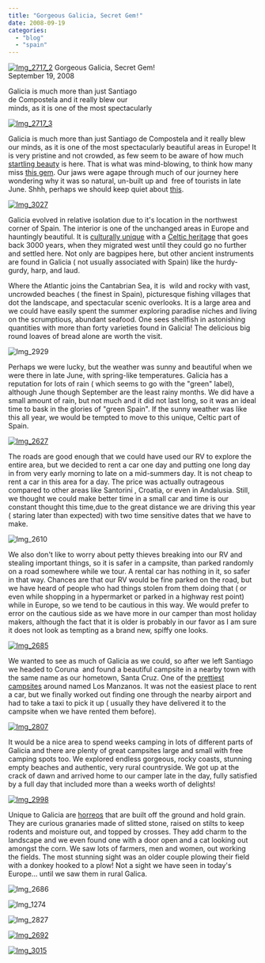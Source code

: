 ```yaml
---
title: "Gorgeous Galicia, Secret Gem!"
date: 2008-09-19
categories: 
  - "blog"
  - "spain"
---
```


 [![Img_2717_2](https://pub-ac94b3f306b24c0dba4238943c97f2e1.r2.dev/2008/09/19/img_2717_2.jpg "Img_2717_2")](https://pub-ac94b3f306b24c0dba4238943c97f2e1.r2.dev/photos/uncategorized/2008/09/19/img_2717_2.jpg) Gorgeous Galicia, Secret Gem!  
September 19, 2008

Galicia is much more than just Santiago  
de Compostela and it really blew our  
minds, as it is one of the most spectacularly

<!--more-->

[![Img_2717_3](https://pub-ac94b3f306b24c0dba4238943c97f2e1.r2.dev/2008/09/19/img_2717_3.jpg "Img_2717_3")](https://pub-ac94b3f306b24c0dba4238943c97f2e1.r2.dev/photos/uncategorized/2008/09/19/img_2717_3.jpg)

Galicia is much more than just Santiago de Compostela and it really blew our minds, as it is one of the most spectacularly beautiful areas in Europe! It is very pristine and not crowded, as few seem to be aware of how much [startling beauty](http://query.nytimes.com/gst/fullpage.html?res=9A03EFDB143EF934A15757C0A961958260) is here. That is what was mind-blowing, to think how many miss [this gem](http://en.wikipedia.org/wiki/Galicia_\(Spain\)). Our jaws were agape through much of our journey here wondering why it was so natural, un-built up and  free of tourists in late June. Shhh, perhaps we should keep quiet about [this](http://www.red2000.com/spain/region/r-galic.html).

[![Img_3027](https://pub-ac94b3f306b24c0dba4238943c97f2e1.r2.dev/2008/09/19/img_3027.jpg "Img_3027")](https://pub-ac94b3f306b24c0dba4238943c97f2e1.r2.dev/photos/uncategorized/2008/09/19/img_3027.jpg)

  

Galicia evolved in relative isolation due to it's location in the northwest corner of Spain. The interior is one of the unchanged areas in Europe and hauntingly beautiful. It is [culturally unique](http://www.bt.com.bn/en/travel/2007/10/21/n_spains_celtic_heritage) with a [Celtic heritage](http://worldandi.misto.cz/_MAIL_/article/clapr99.html) that goes back 3000 years, when they migrated west until they could go no further and settled here. Not only are bagpipes here, but other ancient instruments are found in Galicia ( not usually associated with Spain) like the hurdy-gurdy, harp, and laud.

Where the Atlantic joins the Cantabrian Sea, it is  wild and rocky with vast, uncrowded beaches ( the finest in Spain), picturesque fishing villages that dot the landscape, and spectacular scenic overlooks. It is a large area and we could have easily spent the summer exploring paradise niches and living on the scrumptious, abundant seafood. One sees shellfish in astonishing quantities with more than forty varieties found in Galicia! The delicious big round loaves of bread alone are worth the visit.

![Img_2929](https://pub-ac94b3f306b24c0dba4238943c97f2e1.r2.dev/photos/uncategorized/2008/09/19/img_2929.jpg)

  

Perhaps we were lucky, but the weather was sunny and beautiful when we were there in late June, with spring-like temperatures. Galicia has a reputation for lots of rain ( which seems to go with the "green" label), although June though September are the least rainy months. We did have a small amount of rain, but not much and it did not last long, so it was an ideal time to bask in the glories of "green Spain". If the sunny weather was like this all year, we would be tempted to move to this unique, Celtic part of Spain.

[![Img_2627](https://pub-ac94b3f306b24c0dba4238943c97f2e1.r2.dev/2008/09/19/img_2627.jpg "Img_2627")](https://pub-ac94b3f306b24c0dba4238943c97f2e1.r2.dev/photos/uncategorized/2008/09/19/img_2627.jpg)

  

The roads are good enough that we could have used our RV to explore the entire area, but we decided to rent a car one day and putting one long day in from very early morning to late on a mid-summers day. It is not cheap to rent a car in this area for a day. The price was actually outrageous compared to other areas like Santorini , Croatia, or even in Andalusia. Still, we thought we could make better time in a small car and time is our constant thought this time,due to the great distance we are driving this year ( staring later than expected) with two time sensitive dates that we have to make.

![Img_2610](https://pub-ac94b3f306b24c0dba4238943c97f2e1.r2.dev/photos/uncategorized/2008/09/19/img_2610.jpg)

  

We also don't like to worry about petty thieves breaking into our RV and stealing important things, so it is safer in a campsite, than parked randomly on a road somewhere while we tour. A rental car has nothing in it, so safer in that way. Chances are that our RV would be fine parked on the road, but we have heard of people who had things stolen from them doing that ( or even while shopping in a hypermarket or parked in a highway rest point) while in Europe, so we tend to be cautious in this way. We would prefer to error on the cautious side as we have more in our camper than most holiday makers, although the fact that it is older is probably in our favor as I am sure it does not look as tempting as a brand new, spiffy one looks.

[![Img_2685](https://pub-ac94b3f306b24c0dba4238943c97f2e1.r2.dev/2008/09/19/img_2685.jpg "Img_2685")](https://pub-ac94b3f306b24c0dba4238943c97f2e1.r2.dev/photos/uncategorized/2008/09/19/img_2685.jpg)

  

We wanted to see as much of Galicia as we could, so after we left Santiago we headed to Coruna  and found a beautiful campsite in a nearby town with the same name as our hometown, Santa Cruz. One of the [prettiest campsites](http://www.campinglosmanzanos.com/) around named Los Manzanos. It was not the easiest place to rent a car, but we finally worked out finding one through the nearby airport and had to take a taxi to pick it up ( usually they have delivered it to the campsite when we have rented them before).

[![Img_2807](https://pub-ac94b3f306b24c0dba4238943c97f2e1.r2.dev/2008/09/19/img_2807.jpg "Img_2807")](https://pub-ac94b3f306b24c0dba4238943c97f2e1.r2.dev/photos/uncategorized/2008/09/19/img_2807.jpg)

  

It would be a nice area to spend weeks camping in lots of different parts of Galicia and there are plenty of great campsites large and small with free camping spots too. We explored endless gorgeous, rocky coasts, stunning empty beaches and authentic, very rural countryside. We got up at the crack of dawn and arrived home to our camper late in the day, fully satisfied by a full day that included more than a weeks worth of delights!

[![Img_2998](https://pub-ac94b3f306b24c0dba4238943c97f2e1.r2.dev/2008/09/19/img_2998.jpg "Img_2998")](https://pub-ac94b3f306b24c0dba4238943c97f2e1.r2.dev/photos/uncategorized/2008/09/19/img_2998.jpg)

  

Unique to Galicia are [horreos](http://en.wikipedia.org/wiki/H%C3%B3rreo) that are built off the ground and hold grain. They are curious granaries made of slitted stone, raised on stilts to keep rodents and moisture out, and topped by crosses. They add charm to the landscape and we even found one with a door open and a cat looking out amongst the corn. We saw lots of farmers, men and women, out working the fields. The most stunning sight was an older couple plowing their field with a donkey hooked to a plow! Not a sight we have seen in today's Europe... until we saw them in rural Galica.

![Img_2686](https://pub-ac94b3f306b24c0dba4238943c97f2e1.r2.dev/photos/uncategorized/2008/09/19/img_2686.jpg)

![Img_1274](https://pub-ac94b3f306b24c0dba4238943c97f2e1.r2.dev/photos/uncategorized/2008/09/19/img_1274.jpg)

  

![Img_2827](https://pub-ac94b3f306b24c0dba4238943c97f2e1.r2.dev/photos/uncategorized/2008/09/19/img_2827.jpg)

[![Img_2692](https://pub-ac94b3f306b24c0dba4238943c97f2e1.r2.dev/2008/09/19/img_2692.jpg "Img_2692")](https://pub-ac94b3f306b24c0dba4238943c97f2e1.r2.dev/photos/uncategorized/2008/09/19/img_2692.jpg)

[![Img_3015](https://pub-ac94b3f306b24c0dba4238943c97f2e1.r2.dev/2008/09/19/img_3015.jpg "Img_3015")](https://pub-ac94b3f306b24c0dba4238943c97f2e1.r2.dev/photos/uncategorized/2008/09/19/img_3015.jpg)

